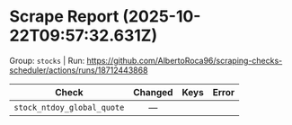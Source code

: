 # Scrape Report (2025-10-22T09:57:32.631Z)

Group: `stocks`  |  Run: https://github.com/AlbertoRoca96/scraping-checks-scheduler/actions/runs/18712443868

| Check | Changed | Keys | Error |
|---|:---:|:--|:--|
| `stock_ntdoy_global_quote` | — |  |  |
